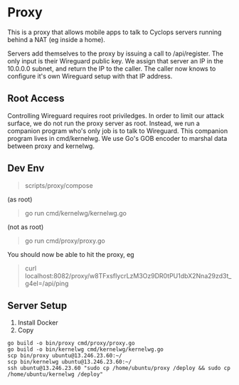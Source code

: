# Proxy

This is a proxy that allows mobile apps to talk to Cyclops servers running behind a NAT (eg inside a home).

Servers add themselves to the proxy by issuing a call to /api/register. The only input is their
Wireguard public key. We assign that server an IP in the 10.0.0.0 subnet, and return the IP
to the caller. The caller now knows to configure it's own Wireguard setup with that IP address.

## Root Access

Controlling Wireguard requires root priviledges. In order to limit our attack surface, we do not run
the proxy server as root. Instead, we run a companion program who's only job is to talk to Wireguard.
This companion program lives in cmd/kernelwg. We use Go's GOB encoder to marshal data between
proxy and kernelwg.

## Dev Env

> scripts/proxy/compose

(as root)
> go run cmd/kernelwg/kernelwg.go

(not as root)
> go run cmd/proxy/proxy.go

You should now be able to hit the proxy, eg
> curl localhost:8082/proxy/w8TFxsfIycrLzM3Oz9DR0tPU1dbX2Nna29zd3t_g4eI=/api/ping

## Server Setup

1. Install Docker
2. Copy 

```
go build -o bin/proxy cmd/proxy/proxy.go
go build -o bin/kernelwg cmd/kernelwg/kernelwg.go
scp bin/proxy ubuntu@13.246.23.60:~/
scp bin/kernelwg ubuntu@13.246.23.60:~/
ssh ubuntu@13.246.23.60 "sudo cp /home/ubuntu/proxy /deploy && sudo cp /home/ubuntu/kernelwg /deploy"
```